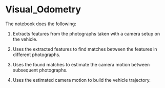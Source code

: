 # Visual_Odometry
The notebook does the following:

1. Extracts features from the photographs taken with a camera setup on the vehicle.

2. Uses the extracted features to find matches between the features in different photographs.

3. Uses the found matches to estimate the camera motion between subsequent photographs.

4. Uses the estimated camera motion to build the vehicle trajectory.
